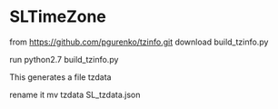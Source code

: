 # SLTimeZone
from https://github.com/pgurenko/tzinfo.git
download build_tzinfo.py

run
python2.7 build_tzinfo.py

This generates a file
tzdata

rename it
mv tzdata SL_tzdata.json
